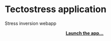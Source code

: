 # Tectostress application
Stress inversion webapp

<p align="center">
    <a href="https://alfredicus.github.io/tectostress/"><b>Launch the app...</b></a>
</p>

